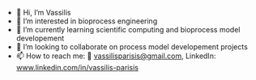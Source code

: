 - 👋 Hi, I’m Vassilis
- 👀 I’m interested in bioprocess engineering
- 🌱 I’m currently learning scientific computing and bioprocess model developement
- :handshake: I’m looking to collaborate on process model developement projects
- 📫 How to reach me: 📧 vassilisparisis@gmail.com, LinkedIn: www.linkedin.com/in/vassilis-parisis

<!---
parisisv/parisisv is a ✨ special ✨ repository because its `README.md` (this file) appears on your GitHub profile.
You can click the Preview link to take a look at your changes.
--->

